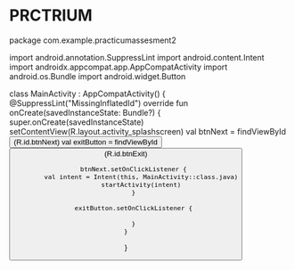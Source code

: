 # PRCTRIUM
package com.example.practicumassesment2

import android.annotation.SuppressLint
import android.content.Intent
import androidx.appcompat.app.AppCompatActivity
import android.os.Bundle
import android.widget.Button

class MainActivity : AppCompatActivity() {
    @SuppressLint("MissingInflatedId")
    override fun onCreate(savedInstanceState: Bundle?) {
            super.onCreate(savedInstanceState)
            setContentView(R.layout.activity_splashscreen)
        val btnNext = findViewById<Button>(R.id.btnNext)
        val exitButton = findViewById<Button>(R.id.btnExit)

        btnNext.setOnClickListener {
            val intent = Intent(this, MainActivity::class.java)
            startActivity(intent)
        }

        exitButton.setOnClickListener {

        }
    }
}
